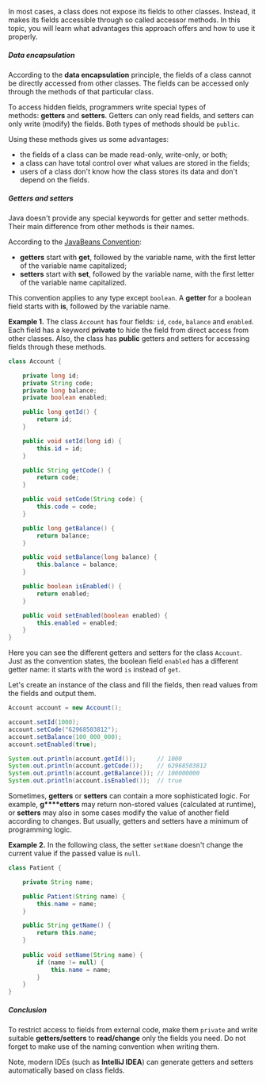In most cases, a class does not expose its fields to other classes. Instead, it makes its fields accessible through so called accessor methods. In this topic, you will learn what advantages this approach offers and how to use it properly.

##### Data encapsulation

According to the **data encapsulation** principle, the fields of a class cannot be directly accessed from other classes. The fields can be accessed only through the methods of that particular class.

To access hidden fields, programmers write special types of methods: **getters** and **setters**. Getters can only read fields, and setters can only write (modify) the fields. Both types of methods should be `public`.

Using these methods gives us some advantages:

- the fields of a class can be made read-only, write-only, or both;
- a class can have total control over what values are stored in the fields;
- users of a class don't know how the class stores its data and don't depend on the fields.

##### Getters and setters

Java doesn't provide any special keywords for getter and setter methods. Their main difference from other methods is their names.

According to the [JavaBeans Convention](https://docstore.mik.ua/orelly/java-ent/jnut/ch06_02.htm):

- **getters** start with **get**, followed by the variable name, with the first letter of the variable name capitalized;
- **setters** start with **set**, followed by the variable name, with the first letter of the variable name capitalized.

This convention applies to any type except `boolean`. A **getter** for a boolean field starts with **is**, followed by the variable name.

**Example 1.** The class `Account` has four fields: `id`, `code`, `balance` and `enabled`. Each field has a keyword **private** to hide the field from direct access from other classes. Also, the class has **public** getters and setters for accessing fields through these methods.

```java
class Account {

    private long id;
    private String code;
    private long balance;
    private boolean enabled;

    public long getId() {
        return id;
    }

    public void setId(long id) {
        this.id = id;
    }

    public String getCode() {
        return code;
    }

    public void setCode(String code) {
        this.code = code;
    }

    public long getBalance() {
        return balance;
    }

    public void setBalance(long balance) {
        this.balance = balance;
    }

    public boolean isEnabled() {
        return enabled;
    }

    public void setEnabled(boolean enabled) {
        this.enabled = enabled;
    }
}
```

Here you can see the different getters and setters for the class `Account`. Just as the convention states, the boolean field `enabled` has a different getter name: it starts with the word `is` instead of `get`.

Let's create an instance of the class and fill the fields, then read values from the fields and output them.

```java
Account account = new Account();

account.setId(1000);
account.setCode("62968503812");
account.setBalance(100_000_000);
account.setEnabled(true);

System.out.println(account.getId());      // 1000
System.out.println(account.getCode());    // 62968503812
System.out.println(account.getBalance()); // 100000000
System.out.println(account.isEnabled());  // true
```

Sometimes, **getters** or **setters** can contain a more sophisticated logic. For example, **g****etters** may return non-stored values (calculated at runtime), or **setters** may also in some cases modify the value of another field according to changes. But usually, getters and setters have a minimum of programming logic.

**Example 2.** In the following class, the setter `setName` doesn't change the current value if the passed value is `null`.

```java
class Patient {

    private String name;

    public Patient(String name) {
        this.name = name;
    }

    public String getName() {
        return this.name;
    }
    
    public void setName(String name) {
        if (name != null) {
            this.name = name;
        }
    }
}
```

##### Conclusion

To restrict access to fields from external code, make them `private` and write suitable **getters/setters** to **read/change** only the fields you need. Do not forget to make use of the naming convention when writing them.

Note, modern IDEs (such as **IntelliJ IDEA**) can generate getters and setters automatically based on class fields.